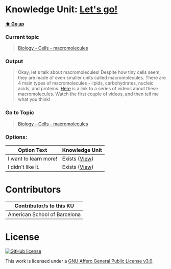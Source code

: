 # Knowledge Unit: [Let&#039;s go!](../../knowledge_units/biology-cells-macromolecules/lets-go.md)

#### [:arrow_up: Go up](../../topics/biology-cells-macromolecules.md)
### Current topic
> [Biology - Cells - macromolecules](../../topics/biology-cells-macromolecules.md)
### Output
> Okay, let&#039;s talk about macromolecules! Despite how tiny cells seem, they are made of even smaller units called macromolecules. There are 4 main types of macromolecules - lipids, carbohydrates, nucleic acids, and proteins. [Here](https://www.khanacademy.org/science/high-school-biology/hs-biology-foundations/hs-biological-macromolecules/v/elements-and-atoms) is a link to a series of videos about these macromolecules. Watch the first couple of videos, and then tell me what you think!
### Go to Topic
> [Biology - Cells - macromolecules](../../topics/biology-cells-macromolecules.md)

### Options: 

| Option Text | Knowledge Unit |
| - | - |  
| I want to learn more!  |  Exists ([View](../../knowledge_units/biology-cells-macromolecules/i-want-to-learn-more.md))  |  
| I didn&#039;t like it.  |  Exists ([View](../../knowledge_units/biology-cells-macromolecules/i-didnt-like-it.md))  | 

# Contributors

| Contributor/s to this KU |
| - | 
| American School of Barcelona |

# License
[![GitHub license](https://img.shields.io/github/license/inbrainz/cerebro)](https://github.com/inbrainz/cerebro/blob/master/LICENSE)

This work is licensed under a [GNU Affero General Public License v3.0](https://www.gnu.org/licenses/agpl-3.0.txt).